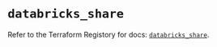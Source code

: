 # `databricks_share`

Refer to the Terraform Registory for docs: [`databricks_share`](https://registry.terraform.io/providers/databricks/databricks/1.15.0/docs/resources/share).
